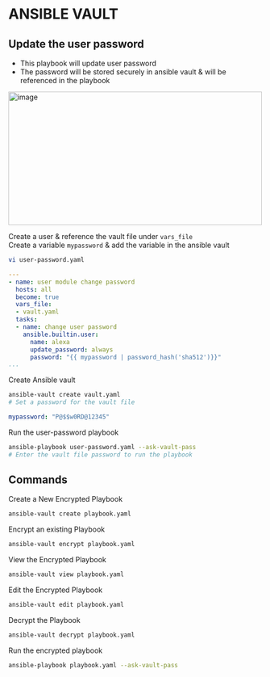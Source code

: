 # ANSIBLE VAULT 
## Update the user password
* This playbook will update user password
* The password will be stored securely in ansible vault & will be referenced in the playbook

<img width="503" height="264" alt="image" src="https://github.com/user-attachments/assets/2c6b3287-aeee-4a1e-8be8-ee85de4794f5" />

Create a user & reference the vault file under `vars_file` <br>
Create a variable `mypassword` & add the variable in the ansible vault
```sh
vi user-password.yaml
```
```yaml
---
- name: user module change password
  hosts: all
  become: true
  vars_file: 
  - vault.yaml
  tasks:
  - name: change user password
    ansible.builtin.user: 
      name: alexa
      update_password: always
      password: "{{ mypassword | password_hash('sha512')}}"
...
```

Create Ansible vault
```sh
ansible-vault create vault.yaml
# Set a password for the vault file
```
```yaml
mypassword: "P@$$w0RD@12345"
```

Run the user-password playbook
```sh
ansible-playbook user-password.yaml --ask-vault-pass
# Enter the vault file password to run the playbook
```

## Commands
Create a New Encrypted Playbook
```sh
ansible-vault create playbook.yaml
```

Encrypt an existing Playbook 
```sh
ansible-vault encrypt playbook.yaml
```

View the Encrypted Playbook
```sh
ansible-vault view playbook.yaml
```

Edit the Encrypted Playbook
```sh
ansible-vault edit playbook.yaml
```

Decrypt the Playbook
```sh
ansible-vault decrypt playbook.yaml
```

Run the encrypted playbook
```sh
ansible-playbook playbook.yaml --ask-vault-pass
```
